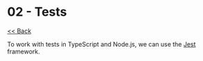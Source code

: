 # 02 - Tests

[<< Back](../README.md)


To work with tests in TypeScript and Node.js, we can use the [Jest](https://jestjs.io/) framework.